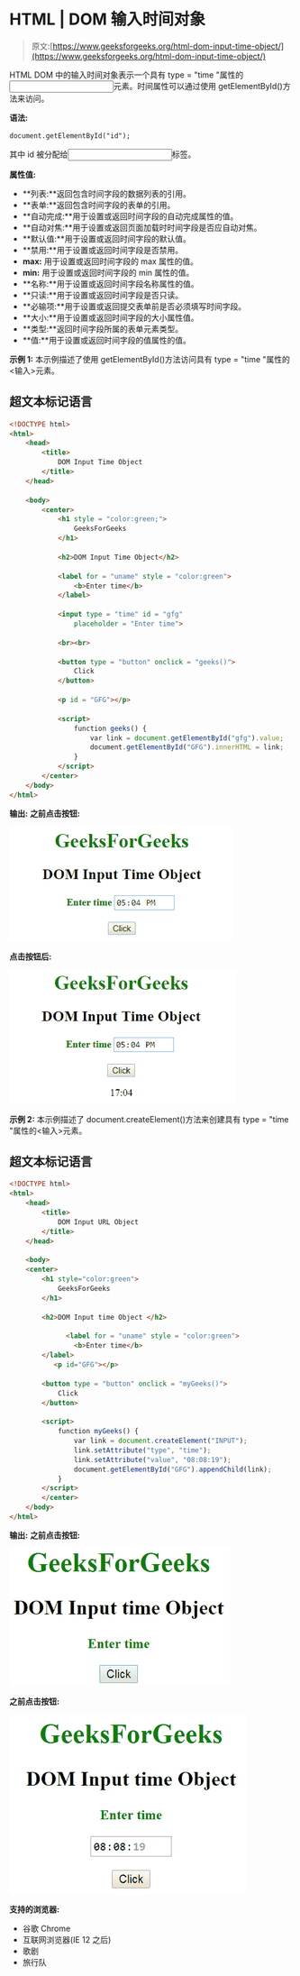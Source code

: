 # HTML | DOM 输入时间对象

> 原文:[https://www.geeksforgeeks.org/html-dom-input-time-object/](https://www.geeksforgeeks.org/html-dom-input-time-object/)

HTML DOM 中的输入时间对象表示一个具有 type = "time "属性的<input>元素。时间属性可以通过使用 getElementById()方法来访问。

**语法:**

```html
document.getElementById("id");
```

其中 id 被分配给<input>标签。

**属性值:**

*   **列表:**返回包含时间字段的数据列表的引用。
*   **表单:**返回包含时间字段的表单的引用。
*   **自动完成:**用于设置或返回时间字段的自动完成属性的值。
*   **自动对焦:**用于设置或返回页面加载时时间字段是否应自动对焦。
*   **默认值:**用于设置或返回时间字段的默认值。
*   **禁用:**用于设置或返回时间字段是否禁用。
*   **max:** 用于设置或返回时间字段的 max 属性的值。
*   **min:** 用于设置或返回时间字段的 min 属性的值。
*   **名称:**用于设置或返回时间字段名称属性的值。
*   **只读:**用于设置或返回时间字段是否只读。
*   **必输项:**用于设置或返回提交表单前是否必须填写时间字段。
*   **大小:**用于设置或返回时间字段的大小属性值。
*   **类型:**返回时间字段所属的表单元素类型。
*   **值:**用于设置或返回时间字段的值属性的值。

**示例 1:** 本示例描述了使用 getElementById()方法访问具有 type = "time "属性的<输入>元素。

## 超文本标记语言

```html
<!DOCTYPE html>
<html>
    <head>
        <title>
            DOM Input Time Object
        </title>
    </head>

    <body>
        <center>
            <h1 style = "color:green;">
                GeeksForGeeks
            </h1>

            <h2>DOM Input Time Object</h2>

            <label for = "uname" style = "color:green">
                <b>Enter time</b>
            </label>

            <input type = "time" id = "gfg"
                placeholder = "Enter time">

            <br><br>

            <button type = "button" onclick = "geeks()">
                Click
            </button>

            <p id = "GFG"></p>

            <script>
                function geeks() {
                    var link = document.getElementById("gfg").value;
                    document.getElementById("GFG").innerHTML = link;
                }
            </script>
        </center>
    </body>
</html>                   
```

**输出:**
**之前点击按钮:**

![](img/aa6972a17c450da3e752b376fca73d6f.png)

**点击按钮后:**

![](img/3862fe0a8b428a8a2cd0e9c11d9a4ec4.png)

**示例 2:** 本示例描述了 document.createElement()方法来创建具有 type = "time "属性的<输入>元素。

## 超文本标记语言

```html
<!DOCTYPE html>
<html>
    <head>
        <title>
            DOM Input URL Object
        </title>
    </head>

    <body>
    <center>
        <h1 style="color:green">
            GeeksForGeeks
        </h1>

        <h2>DOM Input time Object </h2>

              <label for = "uname" style = "color:green">
                <b>Enter time</b>
        </label>
           <p id="GFG"></p>

        <button type = "button" onclick = "myGeeks()">
            Click
        </button>

        <script>
            function myGeeks() {
                var link = document.createElement("INPUT");
                link.setAttribute("type", "time");
                link.setAttribute("value", "08:08:19");
                document.getElementById("GFG").appendChild(link);
            }
        </script>
        </center>
    </body>
</html>                    
```

**输出:**
**之前点击按钮:**

![](img/f2cd5aa3d6538896e0f29d5cc06b5f67.png)

**之前点击按钮:**

![](img/3275155a10a8ffdc154350f6929d4f11.png)

**支持的浏览器:**

*   谷歌 Chrome
*   互联网浏览器(IE 12 之后)
*   歌剧
*   旅行队